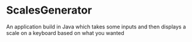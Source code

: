 # ScalesGenerator
An application build in Java which takes some inputs and then displays a scale on a keyboard based on what you wanted
